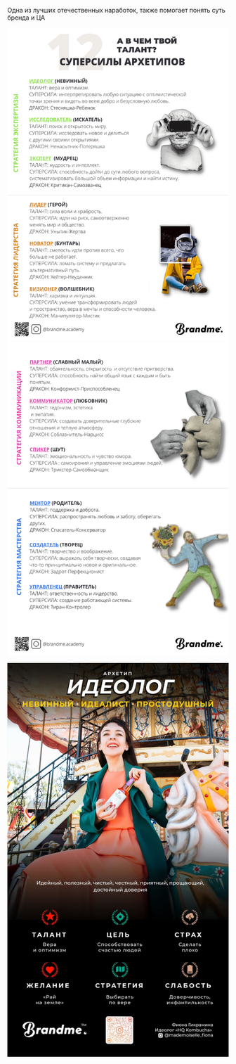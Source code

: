 Одна из лучших отечественных наработок, также помогает понять суть бренда и ЦА

![320](%D0%A1%D1%83%D0%BF%D0%B5%D1%80%20%D1%81%D0%B8%D0%BB%D1%8B%20117.png)![320](%D0%A1%D1%83%D0%BF%D0%B5%D1%80%D0%A1%D0%B8%D0%BB%D1%8B%20422.png)

![250](%D0%98%D0%B4%D0%B5%D0%BE%D0%BB%D0%BE%D0%B3%20326.jpeg)
